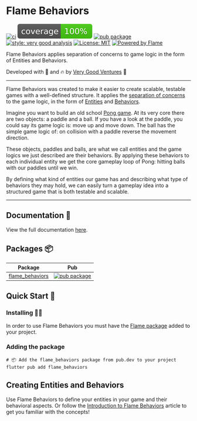 # Flame Behaviors

[![ci][ci_badge]][ci_link]
[![coverage][coverage_badge]][ci_link]
[![pub package][pub_badge]][pub_link]
[![style: very good analysis][very_good_analysis_badge]][very_good_analysis_link]
[![License: MIT][license_badge]][license_link]
[![Powered by Flame][flame_badge_link]]([flame_link])

Flame Behaviors applies separation of concerns to game logic in the form of Entities and Behaviors.

Developed with 💙 and 🔥 by [Very Good Ventures][very_good_ventures_link] 🦄

---

Flame Behaviors was created to make it easier to create scalable, testable games with a 
well-defined structure. It applies the
[separation of concerns][separation_of_concerns] to the game logic, in the form of 
[Entities](#entity) and [Behaviors](#behavior).

Imagine you want to build an old school [Pong game](https://en.wikipedia.org/wiki/Pong). At its 
very core there are two objects: a paddle and a ball. If you have a look at the paddle, you could say 
its game logic is: move up and move down. The ball has the simple game logic of: on collision with 
a paddle reverse the movement direction.

These objects, paddles and balls, are what we call entities and the game logics we just described 
are their behaviors. By applying these behaviors to each individual entity we get the core 
gameplay loop of Pong: hitting balls with our paddles until we win.

By defining what kind of entities our game has and describing what type of behaviors they may hold, 
we can easily turn a gameplay idea into a structured game that is both testable and scalable.

---

## Documentation 📝

View the full documentation [here](https://github.com/VeryGoodOpenSource/flame_behaviors/tree/main/docs).

## Packages 📦

| Package                                                                                           | Pub                                                                                                      |
| ------------------------------------------------------------------------------------------------- | -------------------------------------------------------------------------------------------------------- |
| [flame_behaviors](https://github.com/verygoodopensource/flame_behaviors/tree/main/packages/flame_behaviors)         | [![pub package](https://img.shields.io/pub/v/flame_behaviors.svg)](https://pub.dev/packages/flame_behaviors)         |


## Quick Start 🚀

### Installing 🧑‍💻

In order to use Flame Behaviors you must have the [Flame package][flame_package_link] added to your project.

### Adding the package

```shell
# 📦 Add the flame_behaviors package from pub.dev to your project
flutter pub add flame_behaviors
```

## Creating Entities and Behaviors

Use Flame Behaviors to define your entities in your game and their behavioral aspects. Or follow 
the [Introduction to Flame Behaviors][flame_behaviors_article] article to get you familiar with 
the concepts!

[ci_badge]: https://github.com/VeryGoodOpenSource/flame_behaviors/workflows/flame_behaviors/badge.svg
[ci_link]: https://github.com/VeryGoodOpenSource/flame_behaviors/actions
[coverage_badge]: https://raw.githubusercontent.com/VeryGoodOpenSource/flame_behaviors/main/packages/flame_behaviors/coverage_badge.svg
[license_badge]: https://img.shields.io/badge/license-MIT-blue.svg
[license_link]: https://opensource.org/licenses/MIT
[pub_badge]: https://img.shields.io/pub/v/flame_behaviors.svg
[pub_link]: https://pub.dartlang.org/packages/flame_behaviors
[very_good_analysis_badge]: https://img.shields.io/badge/style-very_good_analysis-B22C89.svg
[very_good_analysis_link]: https://pub.dev/packages/very_good_analysis
[very_good_ventures_link]: https://verygood.ventures/?utm_source=github&utm_medium=banner&utm_campaign=CLI
[flame_link]: https://flame-engine.org
[flame_package_link]: https://pub.dev/packages/flame
[flame_badge_link]: https://img.shields.io/badge/Powered%20by-%F0%9F%94%A5-orange.svg
[separation_of_concerns]: https://en.wikipedia.org/wiki/Separation_of_concerns
[flame_behaviors_article]: https://verygood.ventures/blog/build-games-with-flame-behaviors